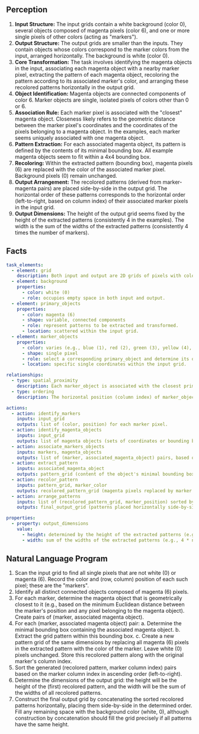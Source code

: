 ## Perception

1.  **Input Structure:** The input grids contain a white background (color 0), several objects composed of magenta pixels (color 6), and one or more single pixels of other colors (acting as "markers").
2.  **Output Structure:** The output grids are smaller than the inputs. They contain objects whose colors correspond to the marker colors from the input, arranged horizontally. The background is white (color 0).
3.  **Core Transformation:** The task involves identifying the magenta objects in the input, associating each magenta object with a nearby marker pixel, extracting the pattern of each magenta object, recoloring the pattern according to its associated marker's color, and arranging these recolored patterns horizontally in the output grid.
4.  **Object Identification:** Magenta objects are connected components of color 6. Marker objects are single, isolated pixels of colors other than 0 or 6.
5.  **Association Rule:** Each marker pixel is associated with the "closest" magenta object. Closeness likely refers to the geometric distance between the marker pixel's coordinates and the coordinates of the pixels belonging to a magenta object. In the examples, each marker seems uniquely associated with one magenta object.
6.  **Pattern Extraction:** For each associated magenta object, its pattern is defined by the contents of its minimal bounding box. All example magenta objects seem to fit within a 4x4 bounding box.
7.  **Recoloring:** Within the extracted pattern (bounding box), magenta pixels (6) are replaced with the color of the associated marker pixel. Background pixels (0) remain unchanged.
8.  **Output Arrangement:** The recolored patterns (derived from marker-magenta pairs) are placed side-by-side in the output grid. The horizontal order of these patterns corresponds to the horizontal order (left-to-right, based on column index) of their associated marker pixels in the input grid.
9.  **Output Dimensions:** The height of the output grid seems fixed by the height of the extracted patterns (consistently 4 in the examples). The width is the sum of the widths of the extracted patterns (consistently 4 times the number of markers).

## Facts


```yaml
task_elements:
  - element: grid
    description: Both input and output are 2D grids of pixels with colors 0-9.
  - element: background
    properties:
      - color: white (0)
      - role: occupies empty space in both input and output.
  - element: primary_objects
    properties:
      - color: magenta (6)
      - shape: variable, connected components
      - role: represent patterns to be extracted and transformed.
      - location: scattered within the input grid.
  - element: marker_objects
    properties:
      - color: varies (e.g., blue (1), red (2), green (3), yellow (4), azure (8))
      - shape: single pixel
      - role: select a corresponding primary_object and determine its output color.
      - location: specific single coordinates within the input grid.

relationships:
  - type: spatial_proximity
    description: Each marker_object is associated with the closest primary_object (magenta shape).
  - type: ordering
    description: The horizontal position (column index) of marker_objects in the input determines the horizontal arrangement of the transformed patterns in the output.

actions:
  - action: identify_markers
    inputs: input_grid
    outputs: list of (color, position) for each marker pixel.
  - action: identify_magenta_objects
    inputs: input_grid
    outputs: list of magenta objects (sets of coordinates or bounding boxes).
  - action: associate_markers_objects
    inputs: markers, magenta_objects
    outputs: list of (marker, associated_magenta_object) pairs, based on proximity.
  - action: extract_pattern
    inputs: associated_magenta_object
    outputs: pattern_grid (content of the object's minimal bounding box).
  - action: recolor_pattern
    inputs: pattern_grid, marker_color
    outputs: recolored_pattern_grid (magenta pixels replaced by marker color).
  - action: arrange_patterns
    inputs: list of (recolored_pattern_grid, marker_position) sorted by marker column index
    outputs: final_output_grid (patterns placed horizontally side-by-side).

properties:
  - property: output_dimensions
    value:
      - height: determined by the height of the extracted patterns (e.g., 4).
      - width: sum of the widths of the extracted patterns (e.g., 4 * number of markers).
```


## Natural Language Program

1.  Scan the input grid to find all single pixels that are not white (0) or magenta (6). Record the color and (row, column) position of each such pixel; these are the "markers".
2.  Identify all distinct connected objects composed of magenta (6) pixels.
3.  For each marker, determine the magenta object that is geometrically closest to it (e.g., based on the minimum Euclidean distance between the marker's position and any pixel belonging to the magenta object). Create pairs of (marker, associated magenta object).
4.  For each (marker, associated magenta object) pair:
    a.  Determine the minimal bounding box containing the associated magenta object.
    b.  Extract the grid pattern within this bounding box.
    c.  Create a new pattern grid of the same dimensions by replacing all magenta (6) pixels in the extracted pattern with the color of the marker. Leave white (0) pixels unchanged. Store this recolored pattern along with the original marker's column index.
5.  Sort the generated (recolored pattern, marker column index) pairs based on the marker column index in ascending order (left-to-right).
6.  Determine the dimensions of the output grid: the height will be the height of the (first) recolored pattern, and the width will be the sum of the widths of all recolored patterns.
7.  Construct the final output grid by concatenating the sorted recolored patterns horizontally, placing them side-by-side in the determined order. Fill any remaining space with the background color (white, 0), although construction by concatenation should fill the grid precisely if all patterns have the same height.